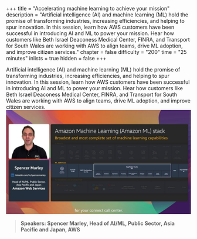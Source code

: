 +++
title = "Accelerating machine learning to achieve your mission"
description = "Artificial intelligence (AI) and machine learning (ML) hold the promise of transforming industries, increasing efficiencies, and helping to spur innovation. In this session, learn how AWS customers have been successful in introducing AI and ML to power your mission. Hear how customers like Beth Israel Deaconess Medical Center, FINRA, and Transport for South Wales are working with AWS to align teams, drive ML adoption, and improve citizen services."
chapter = false
difficulty = "200"
time = "25 minutes"
inlists = true
hidden = false
+++

Artificial intelligence (AI) and machine learning (ML) hold the promise of transforming industries, increasing efficiencies, and helping to spur innovation. In this session, learn how AWS customers have been successful in introducing AI and ML to power your mission. Hear how customers like Beth Israel Deaconess Medical Center, FINRA, and Transport for South Wales are working with AWS to align teams, drive ML adoption, and improve citizen services.
[![AWS Public Sector Summit Online - Accelerating machine learning to achieve your mission](./accelerating_ml.jpg)](https://pages.awscloud.com/aws-public-sector-summit-online-techf04.html)

>  **Speakers: Spencer Marley, Head of AI/ML, Public Sector, Asia Pacific and Japan, AWS** 
